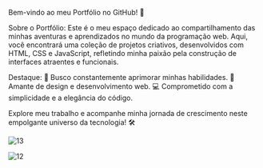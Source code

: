 Bem-vindo ao meu Portfólio no GitHub! 🌟

Sobre o Portfólio:
Este é o meu espaço dedicado ao compartilhamento das minhas aventuras e aprendizados no mundo da programação web. Aqui, você encontrará uma coleção de projetos criativos, desenvolvidos com HTML, CSS e JavaScript, refletindo minha paixão pela construção de interfaces atraentes e funcionais.

Destaque:
🚀 Busco constantemente aprimorar minhas habilidades.
🌱 Amante de design e desenvolvimento web.
💻 Comprometido com a simplicidade e a elegância do código.

Explore meu trabalho e acompanhe minha jornada de crescimento neste empolgante universo da tecnologia! 🛠️



![13](https://github.com/RonnyRocke/.-portfolioronny/assets/160675237/f2f8a604-ef19-4f1c-a68e-e71affec0554)


![12](https://github.com/RonnyRocke/.-portfolioronny/assets/160675237/d95c8697-d144-4136-b19c-4f5ddd93695c)
